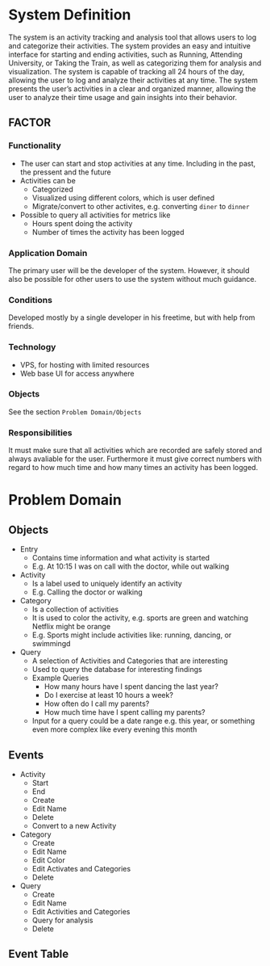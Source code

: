 
# System Definition 
The system is an activity tracking and analysis tool that allows users to log and categorize their activities. The system provides an easy and intuitive interface for starting and ending activities, such as Running, Attending University, or Taking the Train, as well as categorizing them for analysis and visualization. The system is capable of tracking all 24 hours of the day, allowing the user to log and analyze their activities at any time. The system presents the user’s activities in a clear and organized manner, allowing the user to analyze their time usage and gain insights into their behavior.

## FACTOR
### Functionality
- The user can start and stop activities at any time. Including in the past, the pressent and the future
- Activities can be 
  - Categorized
  - Visualized using different colors, which is user defined
  - Migrate/convert to other activites, e.g. converting `diner` to `dinner` 
- Possible to query all activities for metrics like 
  - Hours spent doing the activity
  - Number of times the activity has been logged
### Application Domain
The primary user will be the developer of the system.
However, it should also be possible for other users to use the system without much guidance.
### Conditions
Developed mostly by a single developer in his freetime, but with help from friends.
### Technology
- VPS, for hosting with limited resources 
- Web base UI for access anywhere
### Objects
See the section `Problem Domain/Objects`
### Responsibilities 
It must make sure that all activities which are recorded are safely stored and always avaliable for the user. 
Furthermore it must give correct numbers with regard to how much time and how many times an activity has been logged.


# Problem Domain
## Objects
- Entry
  - Contains time information and what activity is started
  - E.g. At 10:15 I was on call with the doctor, while out walking
- Activity
  - Is a label used to uniquely identify an activity 
  - E.g. Calling the doctor or walking 
- Category
  - Is a collection of activities
  - It is used to color the activity, e.g. sports are green and watching Netflix might be orange
  - E.g. Sports might include activities like: running, dancing, or swimmingd
- Query 
  - A selection of Activities and Categories that are interesting 
  - Used to query the database for interesting findings 
  - Example Queries
	  - How many hours have I spent dancing the last year? 
	  - Do I exercise at least 10 hours a week?
	  - How often do I call my parents?
	  - How much time have I spent calling my parents?
  - Input for a query could be a date range e.g. this year, or something even more complex like every evening this month

## Events 
- Activity 
  - Start
  - End
  - Create
  - Edit Name
  - Delete
  - Convert to a new Activity
- Category
  - Create
  - Edit Name
  - Edit Color
  - Edit Activates and Categories
  - Delete
- Query
  - Create
  - Edit Name
  - Edit Activities and Categories 
  - Query for analysis 
  - Delete

## Event Table
